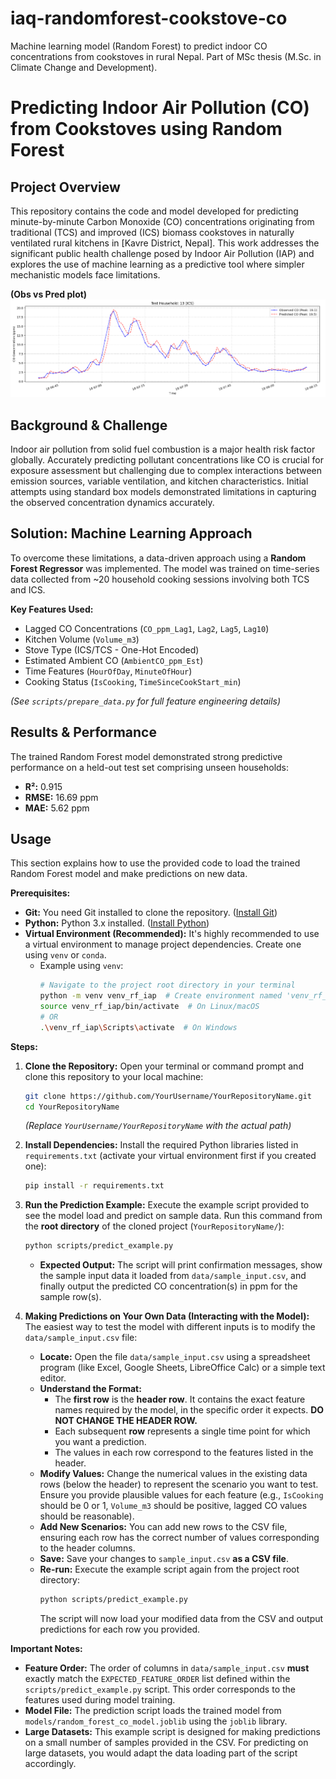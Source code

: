 # iaq-randomforest-cookstove-co
Machine learning model (Random Forest) to predict indoor CO concentrations from cookstoves in rural Nepal. Part of MSc thesis (M.Sc. in Climate Change and Development).

# Predicting Indoor Air Pollution (CO) from Cookstoves using Random Forest

## Project Overview

This repository contains the code and model developed for predicting minute-by-minute Carbon Monoxide (CO) concentrations originating from traditional (TCS) and improved (ICS) biomass cookstoves in naturally ventilated rural kitchens in [Kavre District, Nepal]. This work addresses the significant public health challenge posed by Indoor Air Pollution (IAP) and explores the use of machine learning as a predictive tool where simpler mechanistic models face limitations.

**(Obs vs Pred plot)**
![Observed vs Predicted CO](https://github.com/Binamraaa/iaq-randomforest-cookstove-co/blob/main/images/hh13_ICS.PNG)

## Background & Challenge

Indoor air pollution from solid fuel combustion is a major health risk factor globally. Accurately predicting pollutant concentrations like CO is crucial for exposure assessment but challenging due to complex interactions between emission sources, variable ventilation, and kitchen characteristics. Initial attempts using standard box models demonstrated limitations in capturing the observed concentration dynamics accurately.

## Solution: Machine Learning Approach

To overcome these limitations, a data-driven approach using a **Random Forest Regressor** was implemented. The model was trained on time-series data collected from ~20 household cooking sessions involving both TCS and ICS.

**Key Features Used:**
*   Lagged CO Concentrations (`CO_ppm_Lag1`, `Lag2`, `Lag5`, `Lag10`)
*   Kitchen Volume (`Volume_m3`)
*   Stove Type (ICS/TCS - One-Hot Encoded)
*   Estimated Ambient CO (`AmbientCO_ppm_Est`)
*   Time Features (`HourOfDay`, `MinuteOfHour`)
*   Cooking Status (`IsCooking`, `TimeSinceCookStart_min`)

*(See `scripts/prepare_data.py` for full feature engineering details)*

## Results & Performance

The trained Random Forest model demonstrated strong predictive performance on a held-out test set comprising unseen households:
*   **R²:** 0.915
*   **RMSE:** 16.69 ppm
*   **MAE:** 5.62 ppm

## Usage

This section explains how to use the provided code to load the trained Random Forest model and make predictions on new data.

**Prerequisites:**

*   **Git:** You need Git installed to clone the repository. ([Install Git](https://git-scm.com/downloads))
*   **Python:** Python 3.x installed. ([Install Python](https://www.python.org/downloads/))
*   **Virtual Environment (Recommended):** It's highly recommended to use a virtual environment to manage project dependencies. Create one using `venv` or `conda`.
    *   Example using `venv`:
        ```bash
        # Navigate to the project root directory in your terminal
        python -m venv venv_rf_iap  # Create environment named 'venv_rf_iap'
        source venv_rf_iap/bin/activate  # On Linux/macOS
        # OR
        .\venv_rf_iap\Scripts\activate  # On Windows
        ```

**Steps:**

1.  **Clone the Repository:**
    Open your terminal or command prompt and clone this repository to your local machine:
    ```bash
    git clone https://github.com/YourUsername/YourRepositoryName.git
    cd YourRepositoryName
    ```
    *(Replace `YourUsername/YourRepositoryName` with the actual path)*

2.  **Install Dependencies:**
    Install the required Python libraries listed in `requirements.txt` (activate your virtual environment first if you created one):
    ```bash
    pip install -r requirements.txt
    ```

3.  **Run the Prediction Example:**
    Execute the example script provided to see the model load and predict on sample data. Run this command from the **root directory** of the cloned project (`YourRepositoryName/`):
    ```bash
    python scripts/predict_example.py
    ```
    *   **Expected Output:** The script will print confirmation messages, show the sample input data it loaded from `data/sample_input.csv`, and finally output the predicted CO concentration(s) in ppm for the sample row(s).

4.  **Making Predictions on Your Own Data (Interacting with the Model):**
    The easiest way to test the model with different inputs is to modify the `data/sample_input.csv` file:
    *   **Locate:** Open the file `data/sample_input.csv` using a spreadsheet program (like Excel, Google Sheets, LibreOffice Calc) or a simple text editor.
    *   **Understand the Format:**
        *   The **first row** is the **header row**. It contains the exact feature names required by the model, in the specific order it expects. **DO NOT CHANGE THE HEADER ROW.**
        *   Each subsequent **row** represents a single time point for which you want a prediction.
        *   The values in each row correspond to the features listed in the header.
    *   **Modify Values:** Change the numerical values in the existing data rows (below the header) to represent the scenario you want to test. Ensure you provide plausible values for each feature (e.g., `IsCooking` should be 0 or 1, `Volume_m3` should be positive, lagged CO values should be reasonable).
    *   **Add New Scenarios:** You can add new rows to the CSV file, ensuring each row has the correct number of values corresponding to the header columns.
    *   **Save:** Save your changes to `sample_input.csv` **as a CSV file**.
    *   **Re-run:** Execute the example script again from the project root directory:
        ```bash
        python scripts/predict_example.py
        ```
        The script will now load your modified data from the CSV and output predictions for each row you provided.

**Important Notes:**

*   **Feature Order:** The order of columns in `data/sample_input.csv` **must** exactly match the `EXPECTED_FEATURE_ORDER` list defined within the `scripts/predict_example.py` script. This order corresponds to the features used during model training.
*   **Model File:** The prediction script loads the trained model from `models/random_forest_co_model.joblib` using the `joblib` library.
*   **Large Datasets:** This example script is designed for making predictions on a small number of samples provided in the CSV. For predicting on large datasets, you would adapt the data loading part of the script accordingly.

